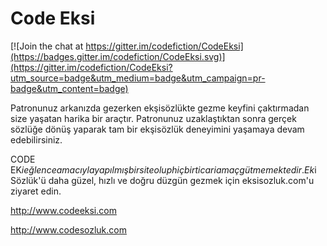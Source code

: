 # Code Eksi

[![Join the chat at https://gitter.im/codefiction/CodeEksi](https://badges.gitter.im/codefiction/CodeEksi.svg)](https://gitter.im/codefiction/CodeEksi?utm_source=badge&utm_medium=badge&utm_campaign=pr-badge&utm_content=badge)

Patronunuz arkanızda gezerken ekşisözlükte gezme keyfini çaktırmadan size yaşatan harika bir araçtır. Patronunuz uzaklaştıktan sonra gerçek sözlüğe dönüş yaparak tam bir ekşisözlük deneyimini yaşamaya devam edebilirsiniz.

CODE EK$i eğlence amacıyla yapılmış bir site olup hiç bir ticari amaç gütmemektedir. Ek$i Sözlük'ü daha güzel, hızlı ve doğru düzgün gezmek için eksisozluk.com'u ziyaret edin.

http://www.codeeksi.com 

http://www.codesozluk.com
